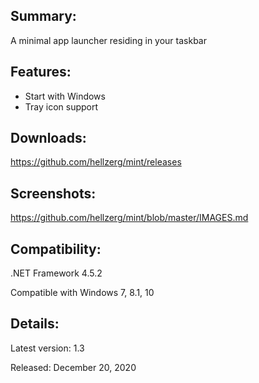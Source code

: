 ## Summary: ##

A minimal app launcher residing in your taskbar

## Features: ##

* Start with Windows
* Tray icon support

## Downloads: ##
https://github.com/hellzerg/mint/releases

## Screenshots: ##
https://github.com/hellzerg/mint/blob/master/IMAGES.md

## Compatibility: ##

.NET Framework 4.5.2

Compatible with Windows 7, 8.1, 10

## Details: ##

Latest version: 1.3

Released: December 20, 2020
